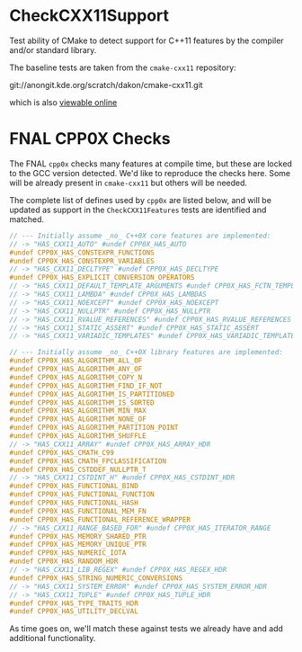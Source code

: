 CheckCXX11Support
=================
Test ability of CMake to detect support for C++11 features by the compiler
and/or standard library.

The baseline tests are taken from the `cmake-cxx11` repository:

git://anongit.kde.org/scratch/dakon/cmake-cxx11.git

which is also [viewable online](http://quickgit.kde.org/?p=scratch%2Fdakon%2Fcmake-cxx11.git)

FNAL CPP0X Checks
=================
The FNAL `cpp0x` checks many features at compile time, but these are locked
to the GCC version detected. We'd like to reproduce the checks here. Some
will be already present in `cmake-cxx11` but others will be needed.

The complete list of defines used by `cpp0x` are listed below, and
will be updated as support in the `CheckCXX11Features` tests are identified
and matched.

```cpp
// --- Initially assume _no_ C++0X core features are implemented:
// -> "HAS_CXX11_AUTO" #undef CPP0X_HAS_AUTO
#undef CPP0X_HAS_CONSTEXPR_FUNCTIONS
#undef CPP0X_HAS_CONSTEXPR_VARIABLES
// -> "HAS_CXX11_DECLTYPE" #undef CPP0X_HAS_DECLTYPE
#undef CPP0X_HAS_EXPLICIT_CONVERSION_OPERATORS
// -> "HAS_CXX11_DEFAULT_TEMPLATE_ARGUMENTS #undef CPP0X_HAS_FCTN_TEMPLATE_DEFAULT_ARGS
// -> "HAS_CXX11_LAMBDA" #undef CPP0X_HAS_LAMBDAS
// -> "HAS_CXX11_NOEXCEPT" #undef CPP0X_HAS_NOEXCEPT
// -> "HAS_CXX11_NULLPTR" #undef CPP0X_HAS_NULLPTR
// -> "HAS_CXX11_RVALUE_REFERENCES" #undef CPP0X_HAS_RVALUE_REFERENCES
// -> "HAS_CXX11_STATIC_ASSERT" #undef CPP0X_HAS_STATIC_ASSERT
// -> "HAS_CXX11_VARIADIC_TEMPLATES" #undef CPP0X_HAS_VARIADIC_TEMPLATES

// --- Initially assume _no_ C++0X library features are implemented:
#undef CPP0X_HAS_ALGORITHM_ALL_OF
#undef CPP0X_HAS_ALGORITHM_ANY_OF
#undef CPP0X_HAS_ALGORITHM_COPY_N
#undef CPP0X_HAS_ALGORITHM_FIND_IF_NOT
#undef CPP0X_HAS_ALGORITHM_IS_PARTITIONED
#undef CPP0X_HAS_ALGORITHM_IS_SORTED
#undef CPP0X_HAS_ALGORITHM_MIN_MAX
#undef CPP0X_HAS_ALGORITHM_NONE_OF
#undef CPP0X_HAS_ALGORITHM_PARTITION_POINT
#undef CPP0X_HAS_ALGORITHM_SHUFFLE
// -> "HAS_CXX11_ARRAY" #undef CPP0X_HAS_ARRAY_HDR
#undef CPP0X_HAS_CMATH_C99
#undef CPP0X_HAS_CMATH_FPCLASSIFICATION
#undef CPP0X_HAS_CSTDDEF_NULLPTR_T
// -> "HAS_CXX11_CSTDINT_H" #undef CPP0X_HAS_CSTDINT_HDR
#undef CPP0X_HAS_FUNCTIONAL_BIND
#undef CPP0X_HAS_FUNCTIONAL_FUNCTION
#undef CPP0X_HAS_FUNCTIONAL_HASH
#undef CPP0X_HAS_FUNCTIONAL_MEM_FN
#undef CPP0X_HAS_FUNCTIONAL_REFERENCE_WRAPPER
// -> "HAS_CXX11_RANGE_BASED_FOR" #undef CPP0X_HAS_ITERATOR_RANGE
#undef CPP0X_HAS_MEMORY_SHARED_PTR
#undef CPP0X_HAS_MEMORY_UNIQUE_PTR
#undef CPP0X_HAS_NUMERIC_IOTA
#undef CPP0X_HAS_RANDOM_HDR
// -> "HAS_CXX11_LIB_REGEX" #undef CPP0X_HAS_REGEX_HDR
#undef CPP0X_HAS_STRING_NUMERIC_CONVERSIONS
// -> "HAS_CXX11_SYSTEM_ERROR" #undef CPP0X_HAS_SYSTEM_ERROR_HDR
// -> "HAS_CXX11_TUPLE" #undef CPP0X_HAS_TUPLE_HDR
#undef CPP0X_HAS_TYPE_TRAITS_HDR
#undef CPP0X_HAS_UTILITY_DECLVAL
```

As time goes on, we'll match these against tests we already have and add
additional functionality.

